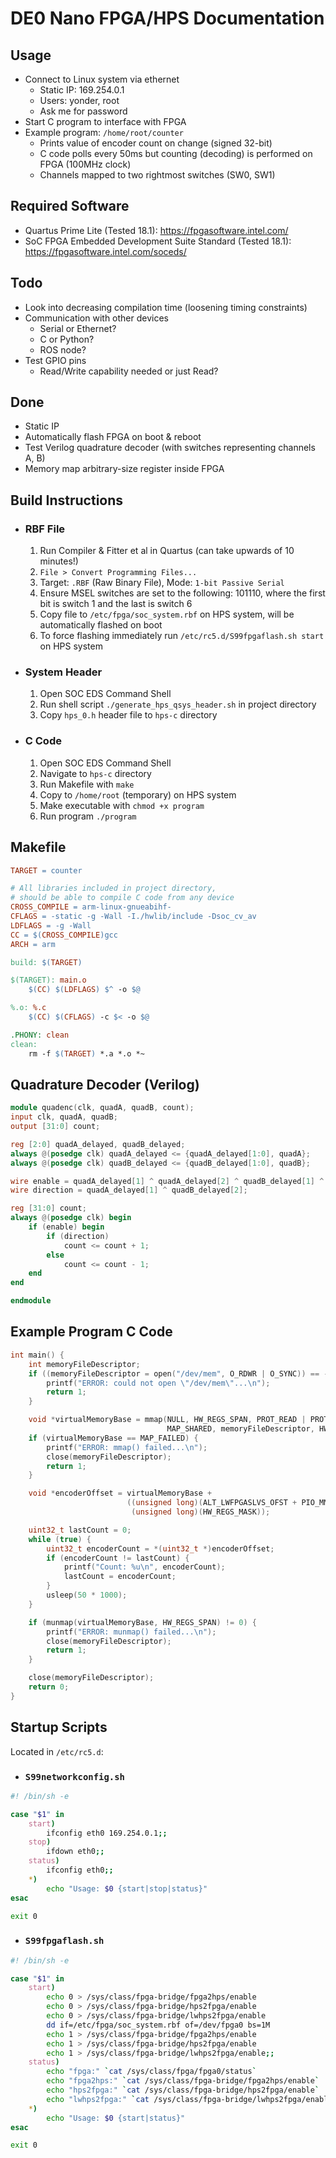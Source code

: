 # DE0 Nano FPGA/HPS Documentation

## Usage

- Connect to Linux system via ethernet
  - Static IP: 169.254.0.1
  - Users: yonder, root
  - Ask me for password
- Start C program to interface with FPGA
- Example program: `/home/root/counter`
  - Prints value of encoder count on change (signed 32-bit)
  - C code polls every 50ms but counting (decoding) is performed on FPGA (100MHz clock)
  - Channels mapped to two rightmost switches (SW0, SW1)

## Required Software

- Quartus Prime Lite (Tested 18.1): https://fpgasoftware.intel.com/
- SoC FPGA Embedded Development Suite Standard (Tested 18.1): https://fpgasoftware.intel.com/soceds/

## Todo

- Look into decreasing compilation time (loosening timing constraints)
- Communication with other devices
  - Serial or Ethernet?
  - C or Python?
  - ROS node?
- Test GPIO pins
  - Read/Write capability needed or just Read?

## Done

- Static IP
- Automatically flash FPGA on boot & reboot
- Test Verilog quadrature decoder (with switches representing channels A, B)
- Memory map arbitrary-size register inside FPGA

## Build Instructions

- ### RBF File

  1. Run Compiler & Fitter et al in Quartus (can take upwards of 10 minutes!)
  2. `File > Convert Programming Files...`
  3. Target: `.RBF` (Raw Binary File), Mode: `1-bit Passive Serial`
  4. Ensure MSEL switches are set to the following: 101110, where the first bit is switch 1 and the last is switch 6
  5. Copy file to `/etc/fpga/soc_system.rbf` on HPS system, will be automatically flashed on boot
  6. To force flashing immediately run `/etc/rc5.d/S99fpgaflash.sh start` on HPS system

- ### System Header

  1. Open SOC EDS Command Shell
  2. Run shell script `./generate_hps_qsys_header.sh` in project directory
  3. Copy `hps_0.h` header file to `hps-c` directory

- ### C Code

  1. Open SOC EDS Command Shell
  2. Navigate to `hps-c` directory
  3. Run Makefile with `make`
  4. Copy to `/home/root` (temporary) on HPS system
  5. Make executable with `chmod +x program`
  6. Run program `./program`

## Makefile

```Makefile
TARGET = counter

# All libraries included in project directory,
# should be able to compile C code from any device
CROSS_COMPILE = arm-linux-gnueabihf-
CFLAGS = -static -g -Wall -I./hwlib/include -Dsoc_cv_av
LDFLAGS = -g -Wall
CC = $(CROSS_COMPILE)gcc
ARCH = arm

build: $(TARGET)

$(TARGET): main.o
    $(CC) $(LDFLAGS) $^ -o $@

%.o: %.c
    $(CC) $(CFLAGS) -c $< -o $@

.PHONY: clean
clean:
    rm -f $(TARGET) *.a *.o *~
```

## Quadrature Decoder (Verilog)

```Verilog
module quadenc(clk, quadA, quadB, count);
input clk, quadA, quadB;
output [31:0] count;

reg [2:0] quadA_delayed, quadB_delayed;
always @(posedge clk) quadA_delayed <= {quadA_delayed[1:0], quadA};
always @(posedge clk) quadB_delayed <= {quadB_delayed[1:0], quadB};

wire enable = quadA_delayed[1] ^ quadA_delayed[2] ^ quadB_delayed[1] ^ quadB_delayed[2];
wire direction = quadA_delayed[1] ^ quadB_delayed[2];

reg [31:0] count;
always @(posedge clk) begin
    if (enable) begin
        if (direction)
            count <= count + 1;
        else
            count <= count - 1;
    end
end

endmodule
```

## Example Program C Code

```C
int main() {
    int memoryFileDescriptor;
    if ((memoryFileDescriptor = open("/dev/mem", O_RDWR | O_SYNC)) == -1) {
        printf("ERROR: could not open \"/dev/mem\"...\n");
        return 1;
    }

    void *virtualMemoryBase = mmap(NULL, HW_REGS_SPAN, PROT_READ | PROT_WRITE,
                                   MAP_SHARED, memoryFileDescriptor, HW_REGS_BASE);
    if (virtualMemoryBase == MAP_FAILED) {
        printf("ERROR: mmap() failed...\n");
        close(memoryFileDescriptor);
        return 1;
    }

    void *encoderOffset = virtualMemoryBase +
                          ((unsigned long)(ALT_LWFPGASLVS_OFST + PIO_MMAP_ENC0_BASE) &
                           (unsigned long)(HW_REGS_MASK));

    uint32_t lastCount = 0;
    while (true) {
        uint32_t encoderCount = *(uint32_t *)encoderOffset;
        if (encoderCount != lastCount) {
            printf("Count: %u\n", encoderCount);
            lastCount = encoderCount;
        }
        usleep(50 * 1000);
    }

    if (munmap(virtualMemoryBase, HW_REGS_SPAN) != 0) {
        printf("ERROR: munmap() failed...\n");
        close(memoryFileDescriptor);
        return 1;
    }

    close(memoryFileDescriptor);
    return 0;
}
```

## Startup Scripts

Located in `/etc/rc5.d`:

- ### `S99networkconfig.sh`

```Bash
#! /bin/sh -e

case "$1" in
    start)
        ifconfig eth0 169.254.0.1;;
    stop)
        ifdown eth0;;
    status)
        ifconfig eth0;;
    *)
        echo "Usage: $0 {start|stop|status}"
esac

exit 0
```

- ### `S99fpgaflash.sh`

```Bash
#! /bin/sh -e

case "$1" in
    start)
        echo 0 > /sys/class/fpga-bridge/fpga2hps/enable
        echo 0 > /sys/class/fpga-bridge/hps2fpga/enable
        echo 0 > /sys/class/fpga-bridge/lwhps2fpga/enable
        dd if=/etc/fpga/soc_system.rbf of=/dev/fpga0 bs=1M
        echo 1 > /sys/class/fpga-bridge/fpga2hps/enable
        echo 1 > /sys/class/fpga-bridge/hps2fpga/enable
        echo 1 > /sys/class/fpga-bridge/lwhps2fpga/enable;;
    status)
        echo "fpga:" `cat /sys/class/fpga/fpga0/status`
        echo "fpga2hps:" `cat /sys/class/fpga-bridge/fpga2hps/enable`
        echo "hps2fpga:" `cat /sys/class/fpga-bridge/hps2fpga/enable`
        echo "lwhps2fpga:" `cat /sys/class/fpga-bridge/lwhps2fpga/enable`;;
    *)
        echo "Usage: $0 {start|status}"
esac

exit 0
```
